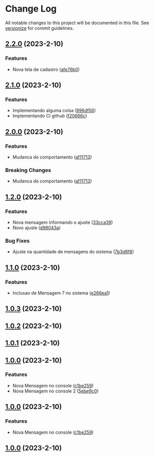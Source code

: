 # Change Log

All notable changes to this project will be documented in this file. See [versionize](https://github.com/versionize/versionize) for commit guidelines.

<a name="2.2.0"></a>
## [2.2.0](https://www.github.com/ricbaiano/version-me/releases/tag/v2.2.0) (2023-2-10)

### Features

* Nova tela de cadastro ([afe76b0](https://www.github.com/ricbaiano/version-me/commit/afe76b08c8ed519dcfaaaeff76b433f4658fdfb3))

<a name="2.1.0"></a>
## [2.1.0](https://www.github.com/ricbaiano/version-me/releases/tag/v2.1.0) (2023-2-10)

### Features

* Implementando alguma coisa ([996df56](https://www.github.com/ricbaiano/version-me/commit/996df5684214a9c331786a3aba13aa9c7c960565))
* Implementando CI github ([f20666c](https://www.github.com/ricbaiano/version-me/commit/f20666cc2bd9c4d88adbef536c0c9b49436bafa2))

<a name="2.0.0"></a>
## [2.0.0](https://www.github.com/ricbaiano/version-me/releases/tag/v2.0.0) (2023-2-10)

### Features

* Mudanca de comportamento ([af11713](https://www.github.com/ricbaiano/version-me/commit/af11713ee29e6988358139e53daf22bc0f54f45a))

### Breaking Changes

* Mudanca de comportamento ([af11713](https://www.github.com/ricbaiano/version-me/commit/af11713ee29e6988358139e53daf22bc0f54f45a))

<a name="1.2.0"></a>
## [1.2.0](https://www.github.com/ricbaiano/version-me/releases/tag/v1.2.0) (2023-2-10)

### Features

* Nova mensagem informando o ajuste ([33cca39](https://www.github.com/ricbaiano/version-me/commit/33cca39dbef3031b6cd7d73f559756fab3304830))
* Novo ajuste ([d98043a](https://www.github.com/ricbaiano/version-me/commit/d98043a7782753f1a1815ec4a1e5b4bed0bb1fa6))

### Bug Fixes

* Ajuste na quantidade de mensagens do sistema ([7b3d6f8](https://www.github.com/ricbaiano/version-me/commit/7b3d6f85a3ac7aa51e5992579cd8239f1777d3dc))

<a name="1.1.0"></a>
## [1.1.0](https://www.github.com/ricbaiano/version-me/releases/tag/v1.1.0) (2023-2-10)

### Features

* Inclusao de Mensagem 7 no sistema ([e266ea1](https://www.github.com/ricbaiano/version-me/commit/e266ea100207cf070e60503750647f70ae78a638))

<a name="1.0.3"></a>
## [1.0.3](https://www.github.com/ricbaiano/version-me/releases/tag/v1.0.3) (2023-2-10)

<a name="1.0.2"></a>
## [1.0.2](https://www.github.com/ricbaiano/version-me/releases/tag/v1.0.2) (2023-2-10)

<a name="1.0.1"></a>
## [1.0.1](https://www.github.com/ricbaiano/version-me/releases/tag/v1.0.1) (2023-2-10)

<a name="1.0.0"></a>
## [1.0.0](https://www.github.com/ricbaiano/version-me/releases/tag/v1.0.0) (2023-2-10)

### Features

* Nova Mensagem no console ([c1be259](https://www.github.com/ricbaiano/version-me/commit/c1be259c854fb8a03c498e03f97075b8368379ff))
* Nova Mensagem no console 2 ([5ebe9c0](https://www.github.com/ricbaiano/version-me/commit/5ebe9c0cc3b10a8d16c2163e96376402bdb5d96e))

<a name="1.0.0"></a>
## [1.0.0](https://www.github.com/ricbaiano/version-me/releases/tag/v1.0.0) (2023-2-10)

### Features

* Nova Mensagem no console ([c1be259](https://www.github.com/ricbaiano/version-me/commit/c1be259c854fb8a03c498e03f97075b8368379ff))

<a name="1.0.0"></a>
## [1.0.0](https://www.github.com/ricbaiano/version-me/releases/tag/v1.0.0) (2023-2-10)

